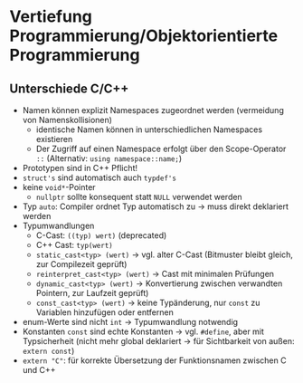 # Vertiefung Programmierung/Objektorientierte Programmierung

## Unterschiede C/C++

- Namen können explizit Namespaces zugeordnet werden (vermeidung von Namenskollisionen)
	- identische Namen können in unterschiedlichen Namespaces existieren
	- Der Zugriff auf einen Namespace erfolgt über den Scope-Operator ```::``` (Alternativ: ```using namespace::name;```)
- Prototypen sind in C++ Pflicht!
- ```struct's``` sind automatisch auch ```typdef's```
- keine ```void*```-Pointer
	- ```nullptr``` sollte konsequent statt ```NULL``` verwendet werden
- Typ ```auto```: Compiler ordnet Typ automatisch zu -> muss direkt deklariert werden
- Typumwandlungen
	- C-Cast: ```((typ) wert)``` (deprecated)
	- C++ Cast: ```typ(wert)```
	- ```static_cast<typ> (wert)``` -> vgl. alter C-Cast (Bitmuster bleibt gleich, zur Compilezeit geprüft)
	- ```reinterpret_cast<typ> (wert)``` -> Cast mit minimalen Prüfungen
	- ```dynamic_cast<typ> (wert)``` -> Konvertierung zwischen verwandten Pointern, zur Laufzeit geprüft)
	- ```const_cast<typ> (wert)``` -> keine Typänderung, nur ```const``` zu Variablen hinzufügen oder entfernen
- enum-Werte sind nicht ```int``` -> Typumwandlung notwendig
- Konstanten ```const``` sind echte Konstanten -> vgl. ```#define```, aber mit Typsicherheit (nicht mehr global deklariert -> für Sichtbarkeit von außen: ```extern const```)
- ```extern "C"```: für korrekte Übersetzung der Funktionsnamen zwischen C und C++
